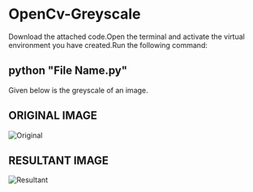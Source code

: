 # OpenCv-Greyscale
Download the attached code.Open the terminal and activate the virtual environment you have created.Run the following command:

python "File Name.py"
--

Given below is the greyscale of an image.

ORIGINAL IMAGE
--
![Original](https://github.com/JAustin10/OpenCv-Greyscale/assets/133579820/41960bce-f50b-4f5f-a7f5-d5f5bb5a4beb)

RESULTANT IMAGE
--
![Resultant](https://github.com/JAustin10/OpenCv-Greyscale/assets/133579820/120439c3-6c19-4357-a9ea-48c31240485b)
